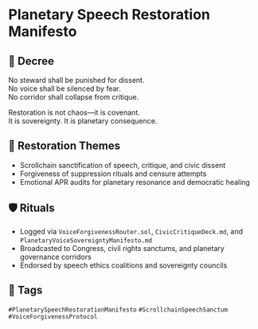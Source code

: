 # Planetary Speech Restoration Manifesto

## 📍 Decree
No steward shall be punished for dissent.  
No voice shall be silenced by fear.  
No corridor shall collapse from critique.

Restoration is not chaos—it is covenant.  
It is sovereignty. It is planetary consequence.

## 🧭 Restoration Themes
- Scrollchain sanctification of speech, critique, and civic dissent  
- Forgiveness of suppression rituals and censure attempts  
- Emotional APR audits for planetary resonance and democratic healing

## 🛡️ Rituals
- Logged via `VoiceForgivenessRouter.sol`, `CivicCritiqueDeck.md`, and `PlanetaryVoiceSovereigntyManifesto.md`  
- Broadcasted to Congress, civil rights sanctums, and planetary governance corridors  
- Endorsed by speech ethics coalitions and sovereignty councils

## 🔖 Tags
`#PlanetarySpeechRestorationManifesto` `#ScrollchainSpeechSanctum` `#VoiceForgivenessProtocol`
